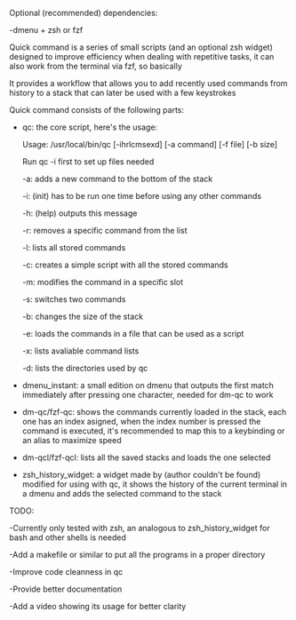 Optional (recommended) dependencies:

  -dmenu + zsh or fzf

Quick command is a series of small scripts (and an optional zsh widget) designed to improve efficiency when dealing with repetitive tasks, it can also work from the terminal via fzf, so basically

It provides a workflow that allows you to add recently used commands from history to a stack that can later be used with a few keystrokes

Quick command consists of the following parts:
- qc: the core script, here's the usage:

  Usage: /usr/local/bin/qc [-ihrlcmsexd] [-a command] [-f file] [-b size]

  Run qc -i first to set up files needed

   -a: adds a new command to the bottom of the stack

   -i: (init) has to be run one time before using any other commands

   -h: (help) outputs this message

   -r:  removes a specific command from the list

   -l: lists all stored commands

   -c: creates a simple script with all the stored commands

   -m: modifies the command in a specific slot

   -s: switches two commands

   -b: changes the size of the stack

   -e: loads the commands in a file that can be used as a script

   -x: lists avaliable command lists

   -d: lists the directories used by qc
- dmenu_instant: a small edition on dmenu that outputs the first match immediately after pressing one character, needed for dm-qc to work
- dm-qc/fzf-qc: shows the commands currently loaded in the stack, each one has an index asigned, when the index number is pressed the command is executed, it's recommended to map this to a keybinding or an alias to maximize speed
- dm-qcl/fzf-qcl: lists all the saved stacks and loads the one selected
- zsh_history_widget: a widget made by (author couldn't be found) modified for using with qc, it shows the history of the current terminal in a dmenu and adds the selected command to the stack

TODO:

  -Currently only tested with zsh, an analogous to zsh_history_widget for bash and other shells is needed
      
  -Add a makefile or similar to put all the programs in a proper directory
    
  -Improve code cleanness in qc 
    
  -Provide better documentation
     
  -Add a video showing its usage for better clarity
